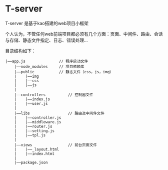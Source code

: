 # T-server

T-server 是基于kao搭建的web项目小框架

个人认为，不管任何web前端项目都必须有几个方面：页面、中间件、路由、会话与存储、静态文件指定、日志、错误处理...

目录结构如下：
```
|——app.js               // 程序启动文件
	|——node_modules     // 项目依赖库
	|——public           // 静态文件（css，js，img）
	|    |——img
	|    |——css
	|    |——js
	|
    |——controllers          // 控制器文件
	|    |——index.js
	|    |——user.js
    |
	|——libs                 // 路由及中间件文件
	|    |——controller.js
	|    |——middleware.js
    |    |——router.js
    |    |——setting.js
    |    |——tpl.js
	|
	|——views                // 前台页面文件
	|    |——_layout.html
	|    |——index.html
	|
	|——package.json
```
